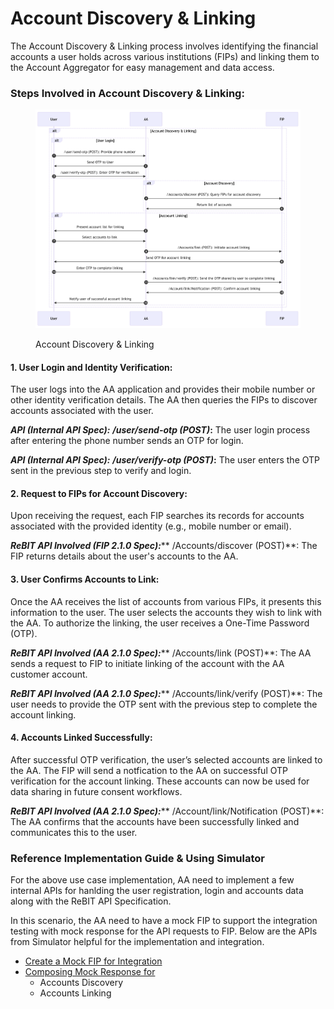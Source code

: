 # Account Discovery & Linking

The Account Discovery & Linking process involves identifying the financial accounts a user holds across various institutions (FIPs) and linking them to the Account Aggregator for easy management and data access.

### **Steps Involved in Account Discovery & Linking:**

<figure><img src="../../.gitbook/assets/account-linking-scenario.png" alt=""><figcaption><p>Account Discovery &#x26; Linking</p></figcaption></figure>

#### **1. User Login and Identity Verification:**

The user logs into the AA application and provides their mobile number or other identity verification details. The AA then queries the FIPs to discover accounts associated with the user.

_**API (Internal API Spec):**_ _**/user/send-otp (POST)**_**:** The user login process after entering the phone number sends an OTP for login.

_**API (Internal API Spec):**_ _**/user/verify-otp (POST)**_**:** The user enters the OTP sent in the previous step to verify and login.

#### **2. Request to FIPs for Account Discovery:**

Upon receiving the request, each FIP searches its records for accounts associated with the provided identity (e.g., mobile number or email).

_**ReBIT API Involved (FIP 2.1.0 Spec):**_** /Accounts/discover (POST)**: The FIP returns details about the user's accounts to the AA.

#### **3. User Confirms Accounts to Link:**

Once the AA receives the list of accounts from various FIPs, it presents this information to the user. The user selects the accounts they wish to link with the AA. To authorize the linking, the user receives a One-Time Password (OTP).

_**ReBIT API Involved (AA 2.1.0 Spec):**_** /Accounts/link (POST)**: The AA sends a request to FIP to initiate linking of the account with the AA customer account.

_**ReBIT API Involved (AA 2.1.0 Spec):**_** /Accounts/link/verify (POST)**: The user needs to provide the OTP sent with the previous step to complete the account linking.

#### **4. Accounts Linked Successfully:**

After successful OTP verification, the user’s selected accounts are linked to the AA. The FIP will send a notfication to the AA on successful OTP verification for the account linking. These accounts can now be used for data sharing in future consent workflows.

_**ReBIT API Involved (AA 2.1.0 Spec):**_** /Account/link/Notification (POST)**: The AA confirms that the accounts have been successfully linked and communicates this to the user.

### Reference Implementation Guide & Using Simulator

For the above use case implementation, AA need to implement a few internal APIs for hanlding the user registration, login and accounts data along with the ReBIT API Specification.

In this scenario, the AA need to have a mock FIP to support the integration testing with mock response for the API requests to FIP. Below are the APIs from Simulator helpful for the implementation and integration.

* [Create a Mock FIP for Integration](../../technical-specifications/proxy-api-specs/integration-using-simulator/customisation-of-mock-entity-and-responses.md#entity-mock-register)
* [Composing Mock Response for](../../technical-specifications/proxy-api-specs/integration-using-simulator/customisation-of-mock-entity-and-responses.md#response-add)
  * Accounts Discovery
  * Accounts Linking
